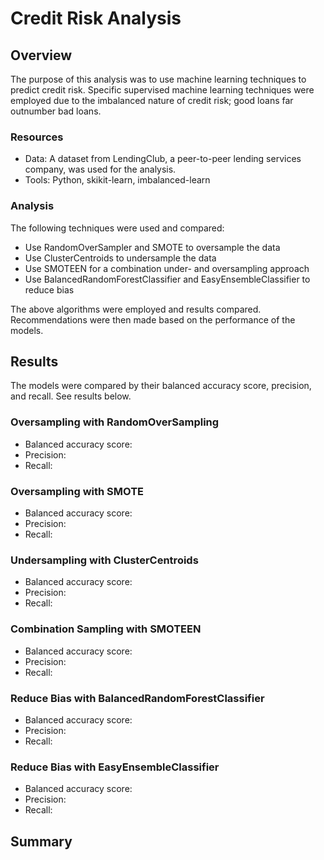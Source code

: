 # Credit Risk Analysis

## Overview
The purpose of this analysis was to use machine learning techniques to predict credit risk. Specific supervised machine learning techniques were employed due to the imbalanced nature of credit risk; good loans far outnumber bad loans. 

### Resources
- Data: A dataset from LendingClub, a peer-to-peer lending services company, was used for the analysis. 
- Tools: Python, skikit-learn, imbalanced-learn

### Analysis
The following techniques were used and compared:
- Use RandomOverSampler and SMOTE to oversample the data
- Use ClusterCentroids to undersample the data
- Use SMOTEEN for a combination under- and oversampling approach
- Use BalancedRandomForestClassifier and EasyEnsembleClassifier to reduce bias

The above algorithms were employed and results compared. Recommendations were then made based on the performance of the models.

## Results
The models were compared by their balanced accuracy score, precision, and recall. See results below.

### Oversampling with RandomOverSampling
* Balanced accuracy score:
* Precision:
* Recall:

### Oversampling with SMOTE
* Balanced accuracy score:
* Precision:
* Recall:

### Undersampling with ClusterCentroids
* Balanced accuracy score:
* Precision:
* Recall:

### Combination Sampling with SMOTEEN
* Balanced accuracy score:
* Precision:
* Recall:

### Reduce Bias with BalancedRandomForestClassifier
* Balanced accuracy score:
* Precision:
* Recall:

### Reduce Bias with EasyEnsembleClassifier
* Balanced accuracy score:
* Precision:
* Recall:

## Summary
